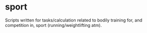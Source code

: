 # sport
Scripts written for tasks/calculation related to bodily training for, and competition in, sport (running/weightlifting atm).
